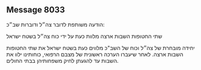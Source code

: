 ## Message 8033

הודעה משותפת לדובר צה״ל ודוברות שב״כ:

שתי החטופות השבות ארצה מלוות כעת על ידי כוח צה״ל בשטח ישראל

יחידה מובחרת של צה״ל וכוח של השב"כ מלווים כעת בשטח ישראל את שתי החטופות השבות ארצה. 
לאחר שיעברו הערכה ראשונית של מצבם הרפואי, כוחותינו ילוו את השבות עד להגעתן לחיק משפחותיהן בבתי החולים.

